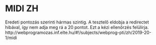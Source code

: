 <h1>MIDI ZH</h1>
Eredeti pontozás szerinti hármas szintig. A tesztelő eldobja a redirectet hibával, így nem adja meg rá a 20 pontot. Ezt a kézi ellenőrzés felülírja.<br>
http://webprogramozas.inf.elte.hu/#!/subjects/webprog-pti/zh/2019-20-1/midi
